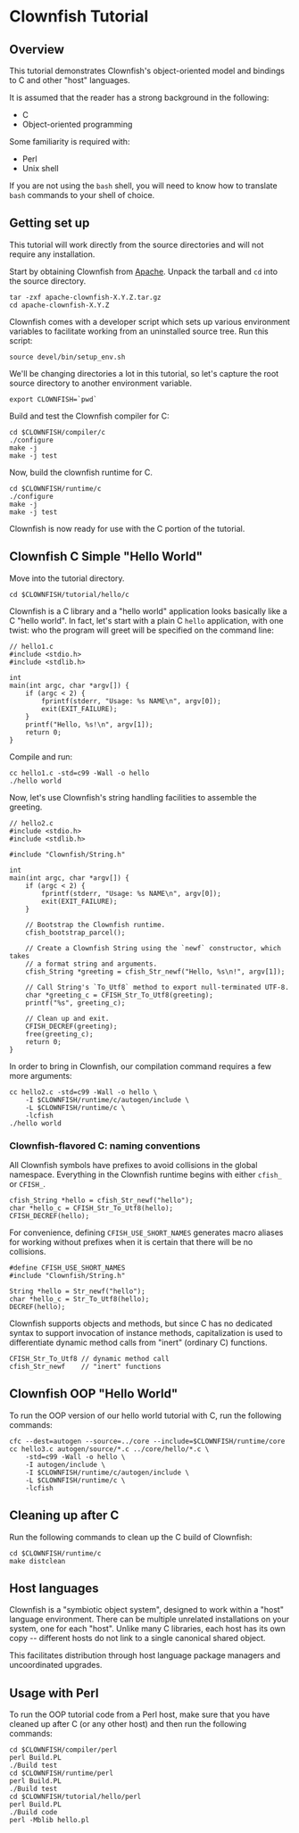 Clownfish Tutorial
==================

Overview
--------

This tutorial demonstrates Clownfish's object-oriented model and bindings to C
and other "host" languages.

It is assumed that the reader has a strong background in the following:

*   C
*   Object-oriented programming

Some familiarity is required with:

*   Perl
*   Unix shell

If you are not using the `bash` shell, you will need to know how to translate
`bash` commands to your shell of choice.

Getting set up
--------------

This tutorial will work directly from the source directories and will not
require any installation.

Start by obtaining Clownfish from [Apache](http://lucy.apache.org/download).
Unpack the tarball and `cd` into the source directory.

    tar -zxf apache-clownfish-X.Y.Z.tar.gz
    cd apache-clownfish-X.Y.Z

Clownfish comes with a developer script which sets up various environment
variables to facilitate working from an uninstalled source tree.  Run this
script:

    source devel/bin/setup_env.sh

We'll be changing directories a lot in this tutorial, so let's capture the
root source directory to another environment variable.

    export CLOWNFISH=`pwd`

Build and test the Clownfish compiler for C:

    cd $CLOWNFISH/compiler/c
    ./configure
    make -j
    make -j test

Now, build the clownfish runtime for C.

    cd $CLOWNFISH/runtime/c
    ./configure
    make -j
    make -j test

Clownfish is now ready for use with the C portion of the tutorial.

Clownfish C Simple "Hello World"
--------------------------------

Move into the tutorial directory.

    cd $CLOWNFISH/tutorial/hello/c

Clownfish is a C library and a "hello world" application looks basically like
a C "hello world".  In fact, let's start with a plain C `hello` application,
with one twist: who the program will greet will be specified on the command
line:

    // hello1.c
    #include <stdio.h>
    #include <stdlib.h>

    int
    main(int argc, char *argv[]) {
        if (argc < 2) {
            fprintf(stderr, "Usage: %s NAME\n", argv[0]);
            exit(EXIT_FAILURE);
        }
        printf("Hello, %s!\n", argv[1]);
        return 0;
    }

Compile and run:

    cc hello1.c -std=c99 -Wall -o hello
    ./hello world

Now, let's use Clownfish's string handling facilities to assemble the
greeting.

    // hello2.c
    #include <stdio.h>
    #include <stdlib.h>

    #include "Clownfish/String.h"

    int
    main(int argc, char *argv[]) {
        if (argc < 2) {
            fprintf(stderr, "Usage: %s NAME\n", argv[0]);
            exit(EXIT_FAILURE);
        }

        // Bootstrap the Clownfish runtime.
        cfish_bootstrap_parcel();

        // Create a Clownfish String using the `newf` constructor, which takes
        // a format string and arguments.
        cfish_String *greeting = cfish_Str_newf("Hello, %s\n!", argv[1]);

        // Call String's `To_Utf8` method to export null-terminated UTF-8.
        char *greeting_c = CFISH_Str_To_Utf8(greeting);
        printf("%s", greeting_c);

        // Clean up and exit.
        CFISH_DECREF(greeting);
        free(greeting_c);
        return 0;
    }

In order to bring in Clownfish, our compilation command requires a few more
arguments:

    cc hello2.c -std=c99 -Wall -o hello \
        -I $CLOWNFISH/runtime/c/autogen/include \
        -L $CLOWNFISH/runtime/c \
        -lcfish
    ./hello world

### Clownfish-flavored C: naming conventions ###

All Clownfish symbols have prefixes to avoid collisions in the global
namespace.  Everything in the Clownfish runtime begins with either `cfish_` or
`CFISH_`.

    cfish_String *hello = cfish_Str_newf("hello");
    char *hello_c = CFISH_Str_To_Utf8(hello);
    CFISH_DECREF(hello);

For convenience, defining `CFISH_USE_SHORT_NAMES` generates macro aliases
for working without prefixes when it is certain that there will be no
collisions.

    #define CFISH_USE_SHORT_NAMES
    #include "Clownfish/String.h"

    String *hello = Str_newf("hello");
    char *hello_c = Str_To_Utf8(hello);
    DECREF(hello);

Clownfish supports objects and methods, but since C has no dedicated syntax to
support invocation of instance methods, capitalization is used to
differentiate dynamic method calls from "inert" (ordinary C) functions.

    CFISH_Str_To_Utf8 // dynamic method call
    cfish_Str_newf    // "inert" functions

Clownfish OOP "Hello World"
-------------------------

To run the OOP version of our hello world tutorial with C, run the following
commands:

    cfc --dest=autogen --source=../core --include=$CLOWNFISH/runtime/core
    cc hello3.c autogen/source/*.c ../core/hello/*.c \
        -std=c99 -Wall -o hello \
        -I autogen/include \
        -I $CLOWNFISH/runtime/c/autogen/include \
        -L $CLOWNFISH/runtime/c \
        -lcfish

Cleaning up after C
-------------------

Run the following commands to clean up the C build of Clownfish:

    cd $CLOWNFISH/runtime/c
    make distclean

Host languages
--------------

Clownfish is a "symbiotic object system", designed to work within a "host"
language environment.  There can be multiple unrelated installations on your
system, one for each "host".  Unlike many C libraries, each host has its own
copy -- different hosts do not link to a single canonical shared object.

This facilitates distribution through host language package managers and
uncoordinated upgrades.

Usage with Perl
---------------

To run the OOP tutorial code from a Perl host, make sure that you have cleaned
up after C (or any other host) and then run the following commands:

    cd $CLOWNFISH/compiler/perl
    perl Build.PL
    ./Build test
    cd $CLOWNFISH/runtime/perl
    perl Build.PL
    ./Build test
    cd $CLOWNFISH/tutorial/hello/perl
    perl Build.PL
    ./Build code
    perl -Mblib hello.pl



